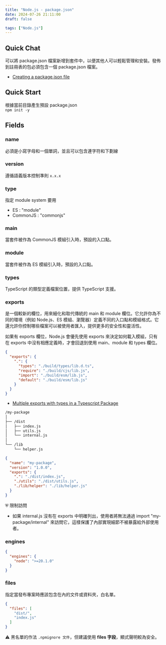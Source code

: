 ```yaml
---
title: "Node.js - package.json"
date: 2024-07-26 21:11:00
draft: false

tags: ["Node.js"]
---
```


## Quick Chat
可以將 package.json 檔案新增到套件中，以便其他人可以輕鬆管理和安裝。發佈到註冊表的包必須包含一個 package.json 檔案。

- [Creating a package.json file](https://docs.npmjs.com/creating-a-package-json-file)

## Quick Start
根據當前目錄產生預設 package.json  
`npm init -y`

## Fields 
### name
必須是小寫字母和一個單詞，並且可以包含連字符和下劃線

### version 
遵循語義版本控制準則 `x.x.x` 

### type  
指定 module system 要用 
- ES : "module"
- CommonJS : "commonjs"

### main
當套件被作為 CommonJS 模組引入時，預設的入口點。

### module
當套件被作為 ES 模組引入時，預設的入口點。

### types
TypeScript 的類型定義檔案位置，提供 TypeScript 支援。

### exports
是一個較新的欄位，用來細化和取代傳統的 main 和 module 欄位。它允許你為不同的環境（例如 Node.js、ES 模組、瀏覽器）定義不同的入口點和模組格式。它還允許你控制哪些檔案可以被使用者匯入，提供更多的安全性和靈活性。

如果有 exports 欄位，Node.js 會優先使用 exports 來決定如何載入模組，只有在 exports 中沒有相應定義時，才會回退到使用 main、module 和 types 欄位。

```json
{
  "exports": {
    ".": {
      "types": "./build/types/lib.d.ts",
      "require": "./build/cjs/lib.js",
      "import": "./build/esm/lib.js",
      "default": "./build/esm/lib.js"
    }
  }
}
```

- [Multiple exports with types in a Typescript Package](https://www.nullfox.com/multiple-exports-typescript-package-types)

```bash
/my-package
│
├── /dist
│   ├── index.js
│   ├── utils.js
│   └── internal.js
│
└── /lib
    └── helper.js
```

```json
{
  "name": "my-package",
  "version": "1.0.0",
  "exports": {
    ".": "./dist/index.js",
    "./utils": "./dist/utils.js",
    "./lib/helper": "./lib/helper.js"
  }
}
```

⛨ 限制訪問
- 如果 internal.js 沒有在 exports 中明確列出，使用者將無法通過 import "my-package/internal" 來訪問它，這樣保護了內部實現細節不被暴露給外部使用者。

### engines
```json
{
  "engines": {
    "node": ">=20.1.0"
  }
}
```

### files
指定當發布專案時應該包含在內的文件或資料夾，白名單。
```json
{
  "files": [
    "dist/",
    "index.js"
  ]
}
```

⚠️ 黑名單的作法 `.npmignore 文件`，但建議使用 **files 字段**，顯式聲明較為安全。
